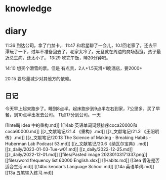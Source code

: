 # knowledge


# diary
11:36 到达公司。拿了门禁卡。
11:47 和君星聊了一会儿，10.1回老家了，还去平潭玩了一下，过年不准备回去了，老家太冷了。元旦就在周边的商场逛逛。孩子最近总生病，还太小了。
13:29 吃完午饭，睡20分钟吧。

14:10 想买个滑雪的票。但是
有点贵，2人+1.5天滑+1晚酒店，要2000+

20:15 要尽量减少对其他方的依赖。

## 日记
今天早上起来跑步了。睡到8点半。起床跑步到9点半左右到家，7公里多。买了早餐，到10点半出发去公司。
11点17分到公司。一天









[[Intellij Idea 中的重构.md]]
[[14ab 英语单词词频排序coca20000和coca60000.md]]
[[z_文献笔记/21.4 《重构》.md]]
[[z_文献笔记/21.3 《王阳明传》.md]]
[[z_文献笔记/20.13 The Science of Making - Breaking Habits - Huberman Lab Podcast 53.md]]
[[z_文献笔记/20.6《纳瓦尔宝典》.md]]
[[z_daily/2023-01-03-Tue-w01.md]]
[[z_daily/2022-12-25.md]]
[[z_daily/2022-12-01.md]]
[[files/Pasted image 20230103171337.png]]
[[files/word frequency list 60000 English.xlsx]]
[[Habits.md]]
[[3ea 香港是否适合生活.md]]
[[14bc kendar‘s Language School.md]]
[[14a 英语单词.md]]
[[13a 五笔输入练习.md]]
